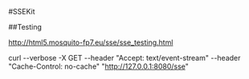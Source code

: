 #SSEKit

##Testing

http://html5.mosquito-fp7.eu/sse/sse_testing.html

curl --verbose -X GET --header "Accept: text/event-stream" --header "Cache-Control: no-cache" "http://127.0.0.1:8080/sse" 